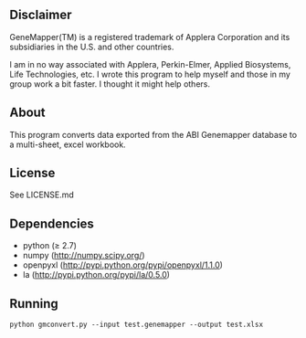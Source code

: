 ## Disclaimer

GeneMapper(TM) is a registered trademark of Applera Corporation and its subsidiaries in the U.S. and other countries.

I am in no way associated with Applera, Perkin-Elmer, Applied Biosystems, Life Technologies, etc. I wrote this program to help myself and those in my group work a bit faster. I thought it might help others.

## About

This program converts data exported from the ABI Genemapper database to a multi-sheet, excel workbook.

## License

See LICENSE.md

## Dependencies

* python (≥ 2.7)
* numpy (http://numpy.scipy.org/)
* openpyxl (http://pypi.python.org/pypi/openpyxl/1.1.0)
* la (http://pypi.python.org/pypi/la/0.5.0)

## Running

    python gmconvert.py --input test.genemapper --output test.xlsx